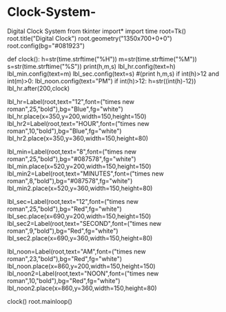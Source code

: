 # Clock-System-
Digital Clock System 
from tkinter import*
import time
root=Tk()
root.title("Digital Clock")
root.geometry("1350x700+0+0")
root.config(bg="#081923")

def clock():
       h=str(time.strftime("%H"))
       m=str(time.strftime("%M"))
       s=str(time.strftime("%S"))
       print(h,m,s)
       lbl_hr.config(text=h)
       lbl_min.config(text=m)
       lbl_sec.config(text=s)
       #(print h,m,s)
       if int(h)>12 and int(m)>0:
            lbl_noon.config(text="PM")
       if int(h)>12:
            h=str((int(h)-12))
       lbl_hr.after(200,clock)
       
lbl_hr=Label(root,text="12",font=("times new roman",25,"bold"),bg="Blue",fg="white")
lbl_hr.place(x=350,y=200,width=150,height=150)
lbl_hr2=Label(root,text="HOUR",font=("times new roman",10,"bold"),bg="Blue",fg="white")
lbl_hr2.place(x=350,y=360,width=150,height=80)

lbl_min=Label(root,text="8",font=("times new roman",25,"bold"),bg="#087578",fg="white")
lbl_min.place(x=520,y=200,width=150,height=150)
lbl_min2=Label(root,text="MINUTES",font=("times new roman",8,"bold"),bg="#087578",fg="white")
lbl_min2.place(x=520,y=360,width=150,height=80)

lbl_sec=Label(root,text="12",font=("times new roman",25,"bold"),bg="Red",fg="white")
lbl_sec.place(x=690,y=200,width=150,height=150)
lbl_sec2=Label(root,text="SECOND",font=("times new roman",9,"bold"),bg="Red",fg="white")
lbl_sec2.place(x=690,y=360,width=150,height=80)

lbl_noon=Label(root,text="AM",font=("times new roman",23,"bold"),bg="Red",fg="white")
lbl_noon.place(x=860,y=200,width=150,height=150)
lbl_noon2=Label(root,text="NOON",font=("times new roman",10,"bold"),bg="Red",fg="white")
lbl_noon2.place(x=860,y=360,width=150,height=80)
	


clock()
root.mainloop()
